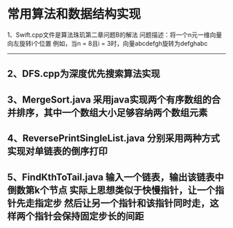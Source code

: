 常用算法和数据结构实现
======================
1、Swift.cpp文件是算法珠玑第二章问题B的解法
问题描述：将一个n元一维向量向左旋转i个位置   例如，当n = 8且i = 3时，向量abcdefgh旋转为defghabc

------------
2、DFS.cpp为深度优先搜索算法实现
-------------
3、MergeSort.java  采用java实现两个有序数组的合并排序，其中一个数组大小足够容纳两个数组元素
------------
4、ReversePrintSingleList.java   分别采用两种方式实现对单链表的倒序打印
-----------
5、FindKthToTail.java   输入一个链表，输出该链表中倒数第k个节点  实际上思想类似于快慢指针，让一个指针先走指定步
然后让另一个指针和该指针同时走，这样两个指针会保持固定步长的间距
-----------
